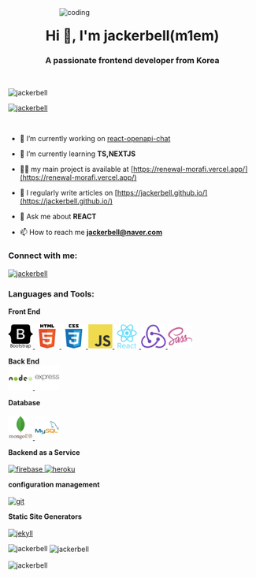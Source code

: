 <img src="https://media3.giphy.com/media/qgQUggAC3Pfv687qPC/giphy.gif" align="right" alt="coding" width="400">
<h1 align="center">Hi 👋, I'm jackerbell(m1em)</h1>
<h3 align="center">A passionate frontend developer from Korea</h3>

<br>

<p align="left"> <img src="https://komarev.com/ghpvc/?username=jackerbell&label=Profile%20views&color=0e75b6&style=flat" alt="jackerbell" /> </p>

<p align="left"> <a href="https://github.com/ryo-ma/github-profile-trophy"><img src="https://github-profile-trophy.vercel.app/?username=jackerbell" alt="jackerbell" /></a> </p>

<p align="left"> <a href="https://twitter.com/" target="blank"><img src="https://img.shields.io/twitter/follow/?logo=twitter&style=for-the-badge" alt="" /></a> </p>

- 🔭 I’m currently working on [react-openapi-chat](https://github.com/jackerbell/react-openapi-chat)

- 🌱 I’m currently learning **TS,NEXTJS**

- 👨‍💻 my main project is available at [https://renewal-morafi.vercel.app/](https://renewal-morafi.vercel.app/)

- 📝 I regularly write articles on [https://jackerbell.github.io/](https://jackerbell.github.io/)

- 💬 Ask me about **REACT**

- 📫 How to reach me **jackerbell@naver.com**

<h3 align="left">Connect with me:</h3>
<p align="left">
<a href="https://codepen.io/jackerbell" target="blank"><img align="center" src="https://raw.githubusercontent.com/rahuldkjain/github-profile-readme-generator/master/src/images/icons/Social/codepen.svg" alt="jackerbell" height="30" width="40" /></a>
</p>

<h3 align="left">Languages and Tools:</h3>
<p align="left"> 
  <b>Front End</b><br><br>
  <a href="https://getbootstrap.com" target="_blank" rel="noreferrer"> <img src="https://raw.githubusercontent.com/devicons/devicon/master/icons/bootstrap/bootstrap-plain-wordmark.svg" alt="bootstrap" width="50" height="50"/> </a> 
   <a href="https://www.w3.org/html/" target="_blank" rel="noreferrer"> <img src="https://raw.githubusercontent.com/devicons/devicon/master/icons/html5/html5-original-wordmark.svg" alt="html5" width="50" height="50"/> </a> 
  <a href="https://www.w3schools.com/css/" target="_blank" rel="noreferrer"> <img src="https://raw.githubusercontent.com/devicons/devicon/master/icons/css3/css3-original-wordmark.svg" alt="css3" width="50" height="50"/> </a>
  <a href="https://developer.mozilla.org/en-US/docs/Web/JavaScript" target="_blank" rel="noreferrer"> <img src="https://raw.githubusercontent.com/devicons/devicon/master/icons/javascript/javascript-original.svg" alt="javascript" width="50" height="50"/> </a>
  <a href="https://reactjs.org/" target="_blank" rel="noreferrer"> <img src="https://raw.githubusercontent.com/devicons/devicon/master/icons/react/react-original-wordmark.svg" alt="react" width="50" height="50"/> </a> 
  <a href="https://redux.js.org" target="_blank" rel="noreferrer"> <img src="https://raw.githubusercontent.com/devicons/devicon/master/icons/redux/redux-original.svg" alt="redux" width="50" height="50"/> </a> 
  <a href="https://sass-lang.com" target="_blank" rel="noreferrer"> <img src="https://raw.githubusercontent.com/devicons/devicon/master/icons/sass/sass-original.svg" alt="sass" width="50" height="50"/> </a> 
</p>
<p align="left"> 
   <b>Back End</b><br>
   <a href="https://nodejs.org" target="_blank" rel="noreferrer"> <img src="https://raw.githubusercontent.com/devicons/devicon/master/icons/nodejs/nodejs-original-wordmark.svg" alt="nodejs" width="50" height="50"/> </a> 
  <a href="https://expressjs.com" target="_blank" rel="noreferrer"> <img src="https://raw.githubusercontent.com/devicons/devicon/master/icons/express/express-original-wordmark.svg" alt="express" width="50" height="50"/> </a> 
</p>
<p align="left"> 
  <b>Database</b><br><br>
  <a href="https://www.mongodb.com/" target="_blank" rel="noreferrer"> <img src="https://raw.githubusercontent.com/devicons/devicon/master/icons/mongodb/mongodb-original-wordmark.svg" alt="mongodb" width="50" height="50"/> </a> 
  <a href="https://www.mysql.com/" target="_blank" rel="noreferrer"> <img src="https://raw.githubusercontent.com/devicons/devicon/master/icons/mysql/mysql-original-wordmark.svg" alt="mysql" width="50" height="50"/> </a> 
</p>  
<p align="left"> 
  <b>Backend as a Service</b><br><br>
  <a href="https://firebase.google.com/" target="_blank" rel="noreferrer"> <img src="https://www.vectorlogo.zone/logos/firebase/firebase-icon.svg" alt="firebase" width="50" height="50"/> </a> 
  <a href="https://heroku.com" target="_blank" rel="noreferrer"> <img src="https://www.vectorlogo.zone/logos/heroku/heroku-icon.svg" alt="heroku" width="50" height="50"/> </a> 
</p>    
<p align="left"> 
  <b>configuration management</b><br><br>
  <a href="https://git-scm.com/" target="_blank" rel="noreferrer"> <img src="https://www.vectorlogo.zone/logos/git-scm/git-scm-icon.svg" alt="git" width="50" height="50"/> </a> 
</p>
<p align="left">
  <b>Static Site Generators</b><br><br>
  <a href="https://jekyllrb.com/" target="_blank" rel="noreferrer"> <img src="https://www.vectorlogo.zone/logos/jekyllrb/jekyllrb-icon.svg" alt="jekyll" width="50" height="50"/> </a>
</p>  
 

  
<p><img align="left" src="https://github-readme-stats.vercel.app/api/top-langs?username=jackerbell&show_icons=true&locale=en&layout=compact" alt="jackerbell" /></p> 

<p>&nbsp;<img align="center" src="https://github-readme-stats.vercel.app/api?username=jackerbell&show_icons=true&locale=en" alt="jackerbell" /></p>  

<p><img align="center" src="https://github-readme-streak-stats.herokuapp.com/?user=jackerbell&" alt="jackerbell" /></p>

